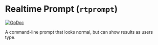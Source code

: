 # Realtime Prompt (`rtprompt`)

[![GoDoc](https://img.shields.io/badge/pkg.go.dev-doc-blue)](http://pkg.go.dev/github.com/coxley/rtprompt)

A command-line prompt that looks normal, but can show results as users type.
